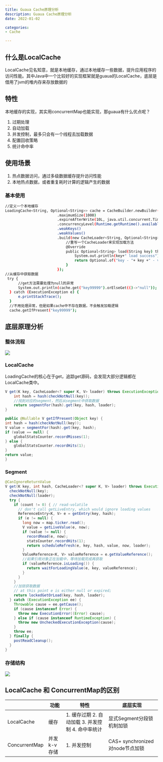 ```yaml
---
title: Guaua Cache原理分析
description: Guaua Cache原理分析
date: 2022-01-02

categories:
- Cache

---
```

<meta name="referrer" content="no-referrer" />
<!-- more -->

## 什么是LocalCache
LocalCache见名知意，就是本地缓存，通过本地缓存一些数据，提升应用程序的访问性能。其中Java中一个比较好的实现框架就是guaua的LocalCache，底层是借用了jvm的堆内存来存放数据的
## 特性
本地缓存的实现，其实用concurrentMap也能实现，那guaua有什么优点呢？

1. 过期处理
2. 自动加载
3. 并发控制，最多只会有一个线程去加载数据
4. 配置回收策略
5. 统计命中率
## 使用场景

1. 热点数据访问，通过多级数据缓存提升访问性能
2. 本地热点数据，或者重复耗时计算的逻辑产生的数据
### 基本使用
```bash
//定义一个本地缓存
LoadingCache<String, Optional<String>> cache = CacheBuilder.newBuilder()
                        .maximumSize(1000)
                        .expireAfterWrite(10L, java.util.concurrent.TimeUnit.SECONDS)
                        .concurrencyLevel(Runtime.getRuntime().availableProcessors())
                        .weakKeys()
                        .weakValues()
                        .build(new CacheLoader<String, Optional<String>>() {
                            //重写一个CacheLoader来实现加载方法
                            @Override
                            public Optional<String> load(String key) throws Exception {
                                System.out.println(key+" load success");
                                return Optional.of("key - "+ key +" - value");
                            }
                        });
//从缓存中获取数据
 try {
      //get方法需要处理为null的异常
      System.out.println(cache.get("key99999").orElseGet(()->"null"));
  } catch (ExecutionException e) {
      e.printStackTrace();
  }
  //不用处理异常，但是如果cache中不存在数据，不会触发加载逻辑
  cache.getIfPresent("key99999");
```
## 底层原理分析
### 整体流程
![](https://cdn.nlark.com/yuque/__puml/ec26d7b591c84d7575087b48bc11a4f8.svg#lake_card_v2=eyJ0eXBlIjoicHVtbCIsImNvZGUiOiJAc3RhcnR1bWxcblxuc3RhcnRcblxuOuiOt-WPluWIhuautemUgTtcbjrpgJrov4fliIbmrrXplIHojrflj5bliLDlr7nlupTnmoTlvJXnlKjlrp7kvZNSZWZlcmVuY2VFbnRyeTtcbjrojrflj5blrZjmtLvlr7nosaHvvIzlpITnkIbov4fmnJ_kuYvnsbvnmoQ7XG5pZiAo5Yik5pat5byV55So5YC85piv5ZCm5aSE5LqO5Yqg6L295LitKSB0aGVuICh0cnVlKVxuICA6562J5b6F5Yqg6L295a6M5oiQ77yM5YaN6YeN5paw6I635Y-WO1xuZWxzZSAoZmFsc2UpXG4gIDrliqDplIHliqDovb3mlbDmja47XG5ub3RlIHJpZ2h0OuS4gOasoeWPquiDveacieS4gOS4que6v-eoi-WKoOi9veaVsOaNrlxuZW5kaWZcblxuc3RvcFxuQGVuZHVtbCIsInVybCI6Imh0dHBzOi8vY2RuLm5sYXJrLmNvbS95dXF1ZS9fX3B1bWwvZWMyNmQ3YjU5MWM4NGQ3NTc1MDg3YjQ4YmMxMWE0Zjguc3ZnIiwiaWQiOiJkbHdBRSIsIm1hcmdpbiI6eyJ0b3AiOnRydWUsImJvdHRvbSI6dHJ1ZX0sImNhcmQiOiJkaWFncmFtIn0=)
### LocalCache
LoadingCache的核心在于get，追踪get源码，会发现大部分逻辑都在LocalCache类中。
```java
V get(K key, CacheLoader<? super K, V> loader) throws ExecutionException {
    int hash = hash(checkNotNull(key));
    //找到对应的segment，然后从segment中获取数据
    return segmentFor(hash).get(key, hash, loader);
}

public @Nullable V getIfPresent(Object key) {
int hash = hash(checkNotNull(key));
V value = segmentFor(hash).get(key, hash);
if (value == null) {
    globalStatsCounter.recordMisses(1);
} else {
    globalStatsCounter.recordHits(1);
}
return value;
}
```
### Segment
```java
@CanIgnoreReturnValue
V get(K key, int hash, CacheLoader<? super K, V> loader) throws ExecutionException {
  checkNotNull(key);
  checkNotNull(loader);
  try {
    if (count != 0) { // read-volatile
      // don't call getLiveEntry, which would ignore loading values
      ReferenceEntry<K, V> e = getEntry(key, hash);
      if (e != null) {
        long now = map.ticker.read();
        V value = getLiveValue(e, now);
        if (value != null) {
          recordRead(e, now);
          statsCounter.recordHits(1);
          return scheduleRefresh(e, key, hash, value, now, loader);
        }
        ValueReference<K, V> valueReference = e.getValueReference();
        //如果引用对象正在加载中，等待加载完成再获取
        if (valueReference.isLoading()) {
          return waitForLoadingValue(e, key, valueReference);
        }
      }
    }
    //加锁获取数据
    // at this point e is either null or expired;
    return lockedGetOrLoad(key, hash, loader);
  } catch (ExecutionException ee) {
    Throwable cause = ee.getCause();
    if (cause instanceof Error) {
      throw new ExecutionError((Error) cause);
    } else if (cause instanceof RuntimeException) {
      throw new UncheckedExecutionException(cause);
    }
    throw ee;
  } finally {
    postReadCleanup();
  }
}
```
### 存储结构
![](https://cdn.nlark.com/yuque/0/2024/jpeg/21760570/1713234531453-08ff34bd-f86c-4501-9b03-dcad528c7f6f.jpeg)
## LocalCache 和 ConcurrentMap的区别
|  | 功能 | 特性 | 底层实现 |
| --- | --- | --- | --- |
| LocalCache | 缓存 | 1. 缓存过期 2. 自动加载 3. 并发控制 4. 命中率统计| 显式Segment分段锁机制加锁 |
| ConcurrentMap | 并发k-v存储 | 1. 并发控制| CAS+ synchronized 对node节点加锁 |
